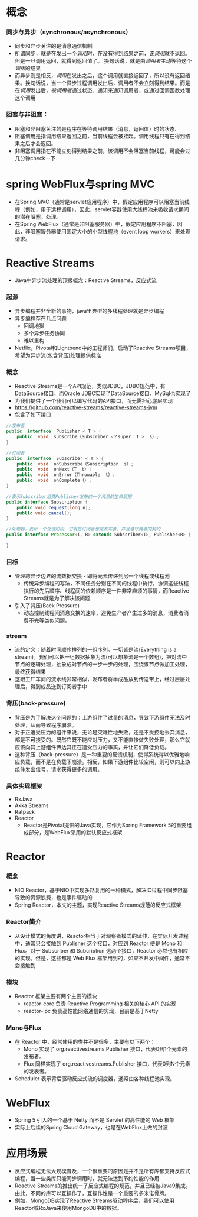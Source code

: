 # 概念
### 同步与异步（synchronous/asynchronous）
+ 同步和异步关注的是消息通信机制 
+ 所谓同步，就是在发出一个*调用*时，在没有得到结果之前，该*调用*就不返回。但是一旦调用返回，就得到返回值了。
  换句话说，就是由*调用者*主动等待这个*调用*的结果
+ 而异步则是相反，*调用*在发出之后，这个调用就直接返回了，所以没有返回结果。换句话说，当一个异步过程调用发出后，调用者不会立刻得到结果。而是在*调用*发出后，*被调用者*通过状态、通知来通知调用者，或通过回调函数处理这个调用
### 阻塞与非阻塞：
+ 阻塞和非阻塞关注的是程序在等待调用结果（消息，返回值）时的状态.
+ 阻塞调用是指调用结果返回之前，当前线程会被挂起。调用线程只有在得到结果之后才会返回。
+ 非阻塞调用指在不能立刻得到结果之前，该调用不会阻塞当前线程，可能会过几分钟check一下
# spring WebFlux与spring MVC
+ 在Spring MVC（通常是servlet应用程序）中，假定应用程序可以阻塞当前线程（例如，用于远程调用），因此，servlet容器使用大线程池来吸收请求期间的潜在阻塞。处理。
+ 在Spring WebFlux（通常是非阻塞服务器）中，假定应用程序不阻塞，因此，非阻塞服务器使用固定大小的小型线程池（event loop workers）来处理请求。
# Reactive Streams
+ Java中异步流处理的顶级概念：Reactive Streams，反应式流
### 起源
+ 异步编程并非全新的事物，java里典型的多线程处理就是异步编程
+ 异步编程存在几点问题
  + 回调地狱
  + 多个异步任务协同
  + 难以重构
+ Netflix，Pivotal和Lightbend中的工程师们，启动了Reactive Streams项目，希望为异步流(包含背压)处理提供标准
### 概念
+ Reactive Streams是一个API规范，类似JDBC，JDBC规范中，有DataSource接口，而Oracle JDBC实现了DataSource接口，MySql也实现了
+ 为我们提供了一个我们可以编写代码的API接口，而无需担心底层实现
+ https://github.com/reactive-streams/reactive-streams-jvm
+ 包含了如下接口
```java
//发布者
public  interface  Publisher < T > {
	public  void  subscribe（Subscriber <？super  T >  s）;
}

//订阅者
public  interface  Subscriber < T > {
	public  void  onSubscribe（Subscription  s）;
	public  void  onNext（T  t）;
	public  void  onError（Throwable  t）;
	public  void  onComplete（）;
}

//表示Subscriber消费Publisher发布的一个消息的生命周期
public interface Subscription {
	public void request(long n);
	public void cancel();
}

//处理器，表示一个处理阶段，它既是订阅者也是发布者，并且遵守两者的契约
public interface Processor<T, R> extends Subscriber<T>, Publisher<R> {
	
}
```
### 目标
+ 管理跨异步边界的流数据交换 - 即将元素传递到另一个线程或线程池
  + 传统异步编程的写法，不同任务分别在不同的线程中执行，协调这些线程执行的先后顺序、线程间的依赖顺序是一件非常麻烦的事情，而Reactive Streams就是为了解决该问题
+ 引入了背压(Back Pressure)
  + 动态控制线程间消息交换的速率，避免生产者产生过多的消息，消费者消费不完等类似问题。
### stream
+ 流的定义：随着时间顺序排列的一组序列。一切皆是流(Everything is a stream)。我们可以把一组数据抽象为流(可以想象流是一个数组)，把对流中节点的逻辑处理，抽象成对节点的一步一步的处理，围绕该节点做加工处理，最终获得结果
+ 这跟工厂车间的流水线非常相似，发布者将半成品放到传送带上，经过层层处理后，得到成品送到订阅者手中
### 背压(back-pressure)
+ 背压是为了解决这个问题的：上游组件了过量的消息，导致下游组件无法及时处理，从而导致程序崩溃。
+ 对于正遭受压力的组件来说，无论是灾难性地失败，还是不受控地丢弃消息，都是不可接受的。既然它既不能应对压力，又不能直接做失败处理，那么它就应该向其上游组件传达其正在遭受压力的事实，并让它们降低负载。
+ 这种背压（back-pressure）是一种重要的反馈机制，使得系统得以优雅地响应负载，而不是在负载下崩溃。相反，如果下游组件比较空闲，则可以向上游组件发出信号，请求获得更多的调用。
### 具体实现框架
+ RxJava
+ Akka Streams
+ Ratpack
+ Reactor
  + Reactor是Pivotal提供的Java实现，它作为Spring Framework 5的重要组成部分，是WebFlux采用的默认反应式框架

# Reactor
### 概念
+ NIO Reactor，基于NIO中实现多路复用的一种模式，解决IO过程中同步阻塞导致的资源浪费，也是事件驱动的
+ Spring Reactor，本文的主题，实现Reactive Streams规范的反应式框架
### Reactor简介
+ 从设计模式的角度讲，Reactor相当于对观察者模式的延伸，在实际开发过程中，通常只会接触到 Publisher 这个接口，对应到 Reactor 便是 Mono 和 Flux。对于 Subscriber 和 Subcription 这两个接口，Reactor 必然也有相应的实现。但是，这些都是 Web Flux 框架用到的，如果不开发中间件，通常不会接触到
### 模块
+ Reactor 框架主要有两个主要的模块
  + reactor-core 负责 Reactive Programming 相关的核心 API 的实现 
  + reactor-ipc 负责高性能网络通信的实现，目前是基于Netty
### Mono与Flux
+ 在 Reactor 中，经常使用的类并不是很多，主要有以下两个：
  + Mono 实现了 org.reactivestreams.Publisher 接口，代表0到1个元素的发布者。
  + Flux 同样实现了 org.reactivestreams.Publisher 接口，代表0到N个元素的发表者。
+ Scheduler 表示背后驱动反应式流的调度器，通常由各种线程池实现。
# WebFlux
+ Spring 5 引入的一个基于 Netty 而不是 Servlet 的高性能的 Web 框架
+ 实际上后续的Spring Cloud Gateway，也是在WebFlux上做的封装
# 应用场景
+ 反应式编程无法大规模普及，一个很重要的原因是并不是所有库都支持反应式编程，当一些类库只能同步调用时，就无法达到节约性能的作用
+ Reactive Streams的推出统一了反应式编程的规范，并且已经被Java9集成。由此，不同的库可以互操作了，互操作性是一个重要的多米诺骨牌。
+ 例如，MongoDB实现了Reactive Streams驱动程序后，我们可以使用Reactor或RxJava来使用MongoDB中的数据。
  


